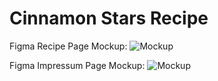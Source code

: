# Cinnamon Stars Recipe

Figma Recipe Page Mockup: ![Mockup](https://github.com/user-attachments/assets/f255dc67-74d8-4f6c-9135-1dad7fc90725)

Figma Impressum Page Mockup: ![Mockup](https://github.com/user-attachments/assets/30c04b95-25ac-4587-bc6c-4cccd0b4935b)

